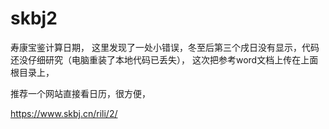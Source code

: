 # skbj2
寿康宝鉴计算日期，
这里发现了一处小错误，冬至后第三个戌日没有显示，代码还没仔细研究（电脑重装了本地代码已丢失），
这次把参考word文档上传在上面根目录上，

推荐一个网站直接看日历，很方便，

https://www.skbj.cn/rili/2/
